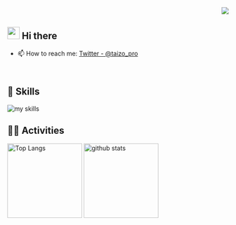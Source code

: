 <div align="right">
  <img src="https://komarev.com/ghpvc/?username=taizo-pro" />
</div>


## <img src="https://media.giphy.com/media/hvRJCLFzcasrR4ia7z/giphy.gif" width="28"> Hi there

- 📫 How to reach me: [Twitter - @taizo_pro](https://twitter.com/taizo-pro)
<br>


<!-- アイコンの選択肢一覧：https://arc.net/l/quote/zizyykfh -->
## 🌱 Skills
<img alt="my skills" src="https://skillicons.dev/icons?theme=dark&perline=7&i=js,ts,react,nextjs,vue,firebase,tailwind,vercel,docker" />
<br>


## 🏃‍♀️ Activities
<div align="left"> 
  <img alt="Top Langs" height="170px" src="https://github-readme-stats.vercel.app/api?username=taizo-pro&theme=vue-dark&layout=compact" />
  <img alt="github stats" height="170px" src="https://github-readme-stats.vercel.app/api/top-langs/?username=taizo-pro&theme=vue-dark&layout=compact" />
</div>
